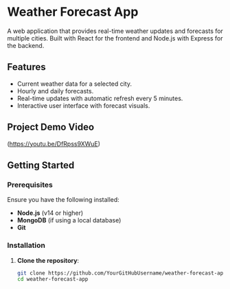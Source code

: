 # Weather Forecast App

A web application that provides real-time weather updates and forecasts for multiple cities. Built with React for the frontend and Node.js with Express for the backend.

## Features
- Current weather data for a selected city.
- Hourly and daily forecasts.
- Real-time updates with automatic refresh every 5 minutes.
- Interactive user interface with forecast visuals.

## Project Demo Video
(https://youtu.be/DfRpss9XWuE)

## Getting Started

### Prerequisites

Ensure you have the following installed:
- **Node.js** (v14 or higher)
- **MongoDB** (if using a local database)
- **Git**

### Installation

1. **Clone the repository**:
   ```bash
   git clone https://github.com/YourGitHubUsername/weather-forecast-app.git
   cd weather-forecast-app
